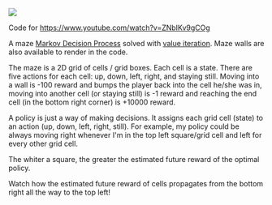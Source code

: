 ![](vis.gif)

Code for https://www.youtube.com/watch?v=ZNbIKv9gCOg

A maze [Markov Decision Process](https://en.wikipedia.org/wiki/Markov_decision_process) solved with [value iteration](https://en.wikipedia.org/wiki/Bellman_equation). Maze walls are also available to render in the code.

The maze is a 2D grid of cells / grid boxes. Each cell is a state. There are five actions for each cell: up, down, left, right, and staying still. Moving into a wall is -100 reward and bumps the player back into the cell he/she was in, moving into another cell (or staying still) is -1 reward and reaching the end cell (in the bottom right corner) is +10000 reward.

A policy is just a way of making decisions. It assigns each grid cell (state) to an action (up, down, left, right, still). For example, my policy could be always moving right whenever I'm in the top left square/grid cell and left for every other grid cell.

The whiter a square, the greater the estimated future reward of the optimal policy.

Watch how the estimated future reward of cells propagates from the bottom right all the way to the top left!
